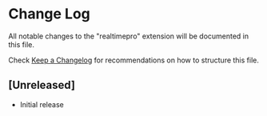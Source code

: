 # Change Log
All notable changes to the "realtimepro" extension will be documented in this file.

Check [Keep a Changelog](http://keepachangelog.com/) for recommendations on how to structure this file.

## [Unreleased]
- Initial release